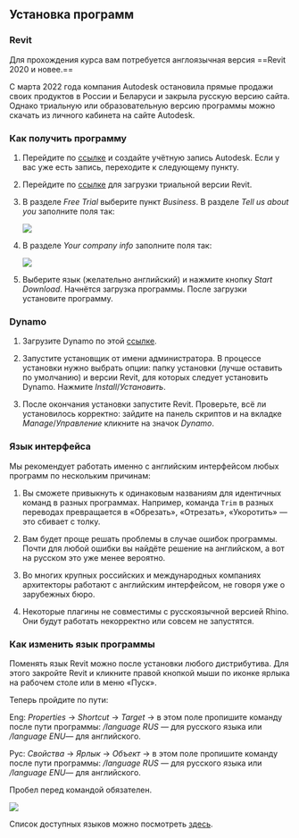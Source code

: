 ## Установка программ

### Revit

Для прохождения курса вам потребуется англоязычная версия ==Revit 2020 и новее.==

С марта 2022 года компания Autodesk остановила прямые продажи своих продуктов в России и Беларуси и закрыла русскую версию сайта. Однако триальную или образовательную версию программы можно скачать из личного кабинета на сайте Autodesk.

### Как получить программу

1. Перейдите по [ссылке](https://accounts.autodesk.com/register) и создайте учётную запись Autodesk. Если у вас уже есть запись, переходите к следующему пункту.

2. Перейдите по [ссылке](https://www.autodesk.com/products/revit/trial-intake) для загрузки триальной версии Revit.

3. В разделе _Free Trial_ выберите пункт _Business_. В разделе _Tell us about you_ заполните поля так:

    ![](/img/MRM_8/1647590903__D0_A1_D0_BD_D0_B8_D0_BC_D0_BE_D0_BA_20_D1_8D_D0_BA_D1_80_D0_B0_D0_BD_D0_B0_202022-03-16_20_D0_B2_2014.27.43.png)

4. В разделе _Your company info_ заполните поля так:

    ![](/img/MRM_8/1647590981__D0_A1_D0_BD_D0_B8_D0_BC_D0_BE_D0_BA_20_D1_8D_D0_BA_D1_80_D0_B0_D0_BD_D0_B0_202022-03-16_20_D0_B2_2014.32.06.png)

5. Выберите язык (желательно английский) и нажмите кнопку _Start Download_. Начнётся загрузка программы. После загрузки установите программу.

### Dynamo

1. Загрузите Dynamo по этой [ссылке](https://dyn-builds-data.s3-us-west-2.amazonaws.com/DynamoInstall2.0.1.exe).

2. Запустите установщик от имени администратора. В процессе установки нужно выбрать опции: папку установки (лучше оставить по умолчанию) и версии Revit, для которых следует установить Dynamo. Нажмите _Install_/_Установить_.

3. После окончания установки запустите Revit. Проверьте, всё ли установилось корректно: зайдите на панель скриптов и на вкладке _Manage_/_Управление_ кликните на значок _Dynamo_.

### Язык интерфейса

Мы рекомендует работать именно с английским интерфейсом любых программ по нескольким причинам:

1. Вы сможете привыкнуть к одинаковым названиям для идентичных команд в разных программах. Например, команда `Trim` в разных переводах превращается в «Обрезать», «Отрезать», «Укоротить» — это сбивает с толку.

2. Вам будет проще решать проблемы в случае ошибок программы. Почти для любой ошибки вы найдёте решение на английском, а вот на русском это уже менее вероятно.

3. Во многих крупных российских и международных компаниях архитекторы работают с английским интерфейсом, не говоря уже о зарубежных бюро.

4. Некоторые плагины не совместимы с русскоязычной версией Rhino. Они будут работать некорректно или совсем не запустятся.

### Как изменить язык программы

Поменять язык Revit можно после установки любого дистрибутива. Для этого закройте Revit и кликните правой кнопкой мыши по иконке ярлыка на рабочем столе или в меню «Пуск».

Теперь пройдите по пути:

Eng: _Properties_ → _Shortcut_ → _Target_ → в этом поле пропишите команду после пути программы: _/language RUS_ — для русского языка или _/language ENU_— для английского.

Рус: _Свойства_ → _Ярлык_ → _Объект_ → в этом поле пропишите команду после пути программы: _/language RUS_ — для русского языка или _/language ENU_— для английского.

Пробел перед командой обязателен.

![](/img/MRM_8/1649951057_change_20language_20revit.jpg)

Список доступных языков можно посмотреть [здесь](https://knowledge.autodesk.com/ru/support/revit/troubleshooting/caas/CloudHelp/cloudhelp/2020/RUS/Revit-Installation/files/GUID-BD09C1B4-5520-475D-BE7E-773642EEBD6C-htm.html).
